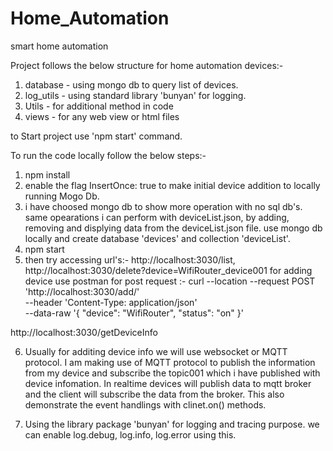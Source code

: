 # Home_Automation
smart home automation

Project follows the below structure for home automation devices:- 
1) database  - using mongo db to query list of devices.
2) log_utils - using standard library 'bunyan' for logging.
3) Utils - for additional method in code
4) views - for any web view or html files


to Start project use 'npm start' command.

To run the code locally follow the below steps:-
1) npm install
2) enable the flag InsertOnce: true to make initial device addition to locally running Mogo Db.
3) i have choosed mongo db to show more operation with no sql db's. same opearations i can perform with deviceList.json, by adding, removing and displying data from the deviceList.json file. use mongo db locally and create database 'devices' and collection 'deviceList'.
4) npm start
5) then try accessing url's:- http://localhost:3030/list, http://localhost:3030/delete?device=WifiRouter_device001
    for adding device use postman for post request :- 
    curl --location --request POST 'http://localhost:3030/add/' \
  --header 'Content-Type: application/json' \
  --data-raw '{
    "device": "WifiRouter",
    "status": "on"
  }'

  http://localhost:3030/getDeviceInfo

6) Usually for additing device info we will use websocket or MQTT protocol. I am making use of MQTT protocol to publish the information from my device and subscribe the topic001 which i have published with device infomation. In realtime devices will publish data to mqtt broker and the client will subscribe the data from the broker.
This also demonstrate the event handlings  with clinet.on() methods.


7) Using the library package 'bunyan' for logging and tracing purpose. we can enable log.debug, log.info, log.error using this.

